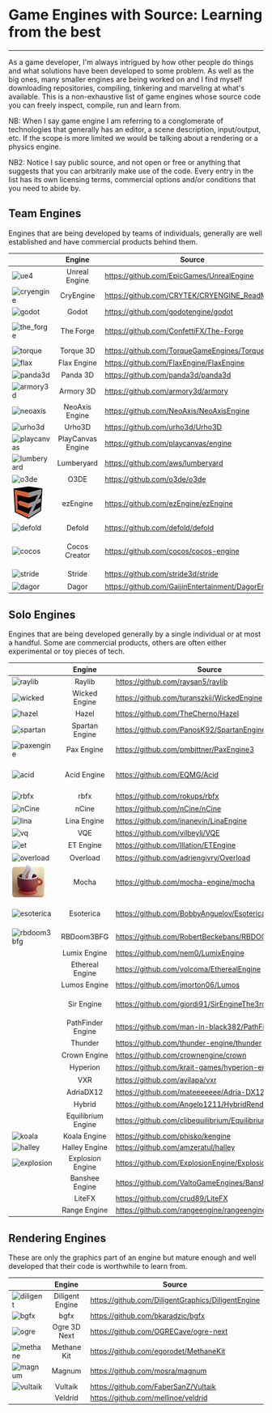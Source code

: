 # Game Engines with Source: Learning from the best
-----------------------------------

As a game developer, I'm always intrigued by how other people do things and what solutions have been developed to some problem. As well as the big ones, many smaller engines are being worked on and I find myself downloading repositories, compiling, tinkering and marveling at what's available. This is a non-exhaustive list of game engines whose source code you can freely inspect, compile, run and learn from.

NB: When I say game engine I am referring to a conglomerate of technologies that generally has an editor, a scene description, input/output, etc. If the scope is more limited we would be talking about a rendering or a physics engine.

NB2: Notice I say public source, and not open or free or anything that suggests that you can arbitrarily make use of the code. Every entry in the list has its own licensing terms, commercial options and/or conditions that you need to abide by.

## Team Engines
Engines that are being developed by teams of individuals, generally are well established and have commercial products behind them.

|| Engine | Source | Screenshot |
| --- | :---: | --- | --- |
|![ue4](logos/ue4_64px.png)| Unreal Engine | https://github.com/EpicGames/UnrealEngine |<img src="https://i.ytimg.com/vi/mUfuqDEXGGs/maxresdefault.jpg" width="300"/>|
|![cryengine](logos/cryengine_64px.png)| CryEngine | https://github.com/CRYTEK/CRYENGINE_ReadMe |<img src="https://steamcdn-a.akamaihd.net/steam/apps/220980/ss_8e87d76adb029c0454823e73279f70de20432777.600x338.jpg" width="300"/>|
|![godot](logos/godot_64px.png)| Godot | https://github.com/godotengine/godot |<img src="https://user-images.githubusercontent.com/180032/54845242-2d1cff00-4cd9-11e9-87af-434063628126.png" width="300"/>|
|![the_forge](logos/the_forge_64px.png)| The Forge | https://github.com/ConfettiFX/The-Forge |<img src="https://github.com/ConfettiFX/The-Forge/raw/master/Screenshots/UT%2015a/vrs_original1.png" width="300"/>|
|![torque](logos/torque_64px.png)| Torque 3D | https://github.com/TorqueGameEngines/Torque3D |<img src="https://torque3d.readthedocs.io/en/latest/_images/WorldEditorIntroImage.jpg" width="300"/>|
|![flax](logos/flax_64px.png)| Flax Engine | https://github.com/FlaxEngine/FlaxEngine |<img src="https://docs.flaxengine.com/manual/editor/media/title.jpg" width="300"/>|
|![panda3d](logos/panda3d_64px.png)| Panda 3D | https://github.com/panda3d/panda3d |<img src="https://www.panda3d.org/wp-content/uploads/2018/12/403.png" width="300"/>|
|![armory3d](logos/armory3d_64px.png)| Armory 3D | https://github.com/armory3d/armory |<img src="https://raw.githubusercontent.com/armory3d/armory_wiki_images/master/getting_started/playground/5.jpg" width="300"/>|
|![neoaxis](logos/neoaxis_64px.png)| NeoAxis Engine | https://github.com/NeoAxis/NeoAxisEngine |<img src="https://www.neoaxis.com/images/2020_8/NeoAxisEngine_2020_8.png" width="300"/>|
|![urho3d](logos/urho3d_64px.png)| Urho3D | https://github.com/urho3d/Urho3D |<img src="https://download.tuxfamily.org/sdtraces/BottinHTML/Bottin_T-Z_files/732a3f1974407430d36ebe3a713bf91e.png" width="300"/>|
|![playcanvas](logos/playcanvas_64px.png)| PlayCanvas Engine | https://github.com/playcanvas/engine | <img src="https://upload.wikimedia.org/wikipedia/commons/4/48/PlayCanvas_Editor_Screenshot_-_Jan_2016.jpg" width="300"/> |
|![lumberyard](logos/lumberyard_64px.png)| Lumberyard | https://github.com/aws/lumberyard | <img src="https://d2908q01vomqb2.cloudfront.net/91032ad7bbcb6cf72875e8e8207dcfba80173f7c/2021/01/21/LY127-1024x556.png" width="300"/> |
|![o3de](logos/o3de_64px.png)| O3DE | https://github.com/o3de/o3de | <img src="https://d2908q01vomqb2.cloudfront.net/91032ad7bbcb6cf72875e8e8207dcfba80173f7c/2021/07/01/O3DE-002.jpg" width="300"/> |
|![ez](logos/ezengine_64px.png)| ezEngine | https://github.com/ezEngine/ezEngine | <img src="https://camo.githubusercontent.com/de9ee5dd4bedee4ce011317d2b4baaa17189cf7b60bee9493aadec8d207738e7/68747470733a2f2f657a656e67696e652e6e65742f70616765732f73616d706c65732f6d656469612f73686f77636173652d312e6a7067" width="300" /> |
|![defold](logos/defold_64px.png)| Defold | https://github.com/defold/defold | <img src="https://forum.defold.com/uploads/default/optimized/3X/5/b/5b6de6ac4a4445278bb372a5873e6f5da3976e1a_2_690x373.jpeg" width="300" /> |
|![cocos](logos/cocos_64px.png)| Cocos Creator | https://github.com/cocos/cocos-engine | <img src="https://github.com/cocos/cocos-engine/blob/develop/ui.png" width="300" /> |
|![stride](logos/stride3d_64px.png)| Stride | https://github.com/stride3d/stride | <img src="https://camo.githubusercontent.com/04a3691cf04c94e9dedd9d5ad4a4cc662fc4d17319cf284469a1e16c32865767/68747470733a2f2f73747269646533642e6e65742f696d616765732f65787465726e616c2f7363726970742d656469746f722e706e67" width="300" /> |
|![dagor](logos/dagor_64px.png)| Dagor | https://github.com/GaijinEntertainment/DagorEngine | <img src="https://pbs.twimg.com/media/DWaia30WsAA0cph.jpg" width="300" /> |

## Solo Engines
Engines that are being developed generally by a single individual or at most a handful. Some are commercial products, others are often either experimental or toy pieces of tech.

|| Engine | Source | Screenshot |
| --- | :---: | --- | --- |
|![raylib](logos/raylib_64px.png)| Raylib | https://github.com/raysan5/raylib |<img src="https://raw.githubusercontent.com/raysan5/raylib/master/examples/models/models_first_person_maze.png" width="300"/>|
|![wicked](logos/wicked_64px.png)| Wicked Engine | https://github.com/turanszkij/WickedEngine | <img src="https://i.ytimg.com/vi/OO6lZM4OU_Y/maxresdefault.jpg" width="300"/>|
|![hazel](logos/hazel_64px.png)| Hazel | https://github.com/TheCherno/Hazel |<img src="https://hazelengine.com/images/Hazel-2023.2-Screenshot_huda087e3f95812a96d2373c8ea820d639_197486_753x548_resize_q90_h2_box.webp" width="300"/>|
|![spartan](logos/spartan_64px.png)| Spartan Engine | https://github.com/PanosK92/SpartanEngine |<img src="https://raw.githubusercontent.com/PanosK92/SpartanEngine/master/.github/images/world_forest.png" width="300"/>|
|![paxengine](logos/paxengine_64px.png)| Pax Engine | https://github.com/pmbittner/PaxEngine3 | <img src="https://github.com/pmbittner/PaxEngine3/raw/master/res/screenshots/tiled.PNG" width="300"/>|
|![acid](logos/acid_64px.png)|Acid Engine | https://github.com/EQMG/Acid | <img src="https://github.com/EQMG/Acid/raw/master/Documents/Screenshot3.png" width="300"/> |
|![rbfx](logos/rbfx_64px.png)| rbfx | https://github.com/rokups/rbfx | <img src="https://user-images.githubusercontent.com/19151258/49943614-09376980-fef1-11e8-88fe-8c26fcf30a59.jpg" width="300"/> |
|![nCine](logos/ncine_64px.png)| nCine | https://github.com/nCine/nCine | <img src="https://jugilus.github.io/Jugimap-ParallaxScrolling/jugimap_s6_w1300.jpg" width="300"/> |
|![lina](logos/lina_64px.png)| Lina Engine | https://github.com/inanevin/LinaEngine | <img src="https://github.com/inanevin/LinaEngine/raw/master/Docs/Images/lina_ss.png" width="300"/> |
|![vq](logos/vq_64px.png)| VQE | https://github.com/vilbeyli/VQE |<img src="https://user-images.githubusercontent.com/700032/208126596-1e85472a-3889-4bbb-9829-9a4aa4059be5.png" width="300"/>|
|![et](logos/et_64px.png)| ET Engine | https://github.com/Illation/ETEngine | <img src="https://github.com/Illation/ETEngine/raw/master/screenshots/Editor.jpg" width="300"/> |
|![overload](logos/overload_64px.png)| Overload | https://github.com/adriengivry/Overload | <img src="https://user-images.githubusercontent.com/33324216/94352908-fd228a80-0038-11eb-849a-c076bde4c7c6.PNG" width="300"/> |
|![mocha](logos/mocha_64px.png)| Mocha | https://github.com/mocha-engine/mocha | <img src="https://user-images.githubusercontent.com/12881812/210655312-1e0d25a1-e4bf-49d9-943b-f88f932f7e08.png" width="300"/> |
|![esoterica](logos/esoterica_64px.png)| Esoterica | https://github.com/BobbyAnguelov/Esoterica | <img src="https://github.com/BobbyAnguelov/Esoterica/blob/main/Docs/EE_Editor.png" width="300"/> |
|![rbdoom3bfg](logos/rbdoom3bfg_64px.png)| RBDoom3BFG | https://github.com/RobertBeckebans/RBDOOM-3-BFG | <img src="https://camo.githubusercontent.com/785784ae093a208d15eed76477b80dcad32c788812fb6e487e744471e6fde607/68747470733a2f2f692e696d6775722e636f6d2f705452303664482e706e67" width="300"/> |
|| Lumix Engine | https://github.com/nem0/LumixEngine |<img src="https://raw.githubusercontent.com/wiki/nem0/LumixEngine/files/features/editor.jpg" width="300"/>|
|| Ethereal Engine | https://github.com/volcoma/EtherealEngine |<img src="https://user-images.githubusercontent.com/1499411/29488400-f43a5960-8512-11e7-923e-86a0c204da31.png" width="300"/>|
|| Lumos Engine | https://github.com/jmorton06/Lumos |<img src="https://github.com/jmorton06/Lumos/raw/main/Resources/Screenshot0424-2.png" width="300"/>|
|| Sir Engine | https://github.com/giordi91/SirEngineThe3rd | <img src="https://github.com/giordi91/SirEngineThe3rd/raw/develop/docs/images/09_editor.png" width="300"/> |
|| PathFinder Engine | https://github.com/man-in-black382/PathFinder | <img src="https://camo.githubusercontent.com/78c6e458fbff9d2a8f39583b5fd023852ec249f87db8be93b6e42ec2e14078dc/68747470733a2f2f696d6775722e636f6d2f6957774d334f422e706e67" width="300"/> |
|| Thunder | https://github.com/thunder-engine/thunder | <img src="https://raw.githubusercontent.com/thunder-engine/thunder/master/doc/media/ScreenShot01.png" width="300"/> |
|| Crown Engine | https://github.com/crownengine/crown | <img src="https://raw.githubusercontent.com/dbartolini/crown/master/docs/shots/level-editor.png" width="300"/> |
|| Hyperion | https://github.com/krait-games/hyperion-engine | <img src="https://github.com/krait-games/hyperion-engine/blob/master/screenshots/screenshot1-ogl.PNG" width="300"/> |
|| VXR | https://github.com/avilapa/vxr | <img src="https://github.com/avilapa/vxr/blob/media/06-Procedural.png" width="300"/> |
|| AdriaDX12 | https://github.com/mateeeeeee/Adria-DX12 | <img src="https://raw.githubusercontent.com/mateeeeeee/Adria-DX12/master/Adria/Saved/Screenshots/editor.png" width="300"/> |
|| Hybrid | https://github.com/Angelo1211/HybridRenderingEngine | <img src="https://user-images.githubusercontent.com/11263073/49331372-01e09980-f59c-11e8-93af-c706c0571fb4.PNG" width="300"/> |
|| Equilibrium Engine | https://github.com/clibequilibrium/EquilibriumEngine | <img src="https://github.com/clibequilibrium/EquilibriumEngine/raw/master/docs/room.png" width="300"/> |
|![koala](logos/koala_64px.png)| Koala Engine | https://github.com/phisko/kengine ||
|![halley](logos/halley_64px.png)| Halley Engine | https://github.com/amzeratul/halley ||
|![explosion](logos/explosion_64px.png)| Explosion Engine | https://github.com/ExplosionEngine/Explosion ||
|| Banshee Engine | https://github.com/ValtoGameEngines/Banshee-Engine ||
|| LiteFX | https://github.com/crud89/LiteFX | |
|| Range Engine |https://github.com/rangeengine/rangeengine.github.io | <img src="https://github.com/rangeengine/rangeengine.github.io">

## Rendering Engines
These are only the graphics part of an engine but mature enough and well developed that their code is worthwhile to learn from.

|| Engine | Source |
| --- | :---: | --- |
|![diligent](https://github.com/redorav/public_source_engines/blob/master/logos/diligent_64px.png)| Diligent Engine | https://github.com/DiligentGraphics/DiligentEngine |
|![bgfx](https://github.com/redorav/public_source_engines/blob/master/logos/bgfx_64px.png)| bgfx| https://github.com/bkaradzic/bgfx |
|![ogre](https://github.com/redorav/public_source_engines/blob/master/logos/ogre_64px.png)| Ogre 3D Next | https://github.com/OGRECave/ogre-next |
|![methane](https://github.com/redorav/public_source_engines/blob/master/logos/methane_64px.png)| Methane Kit | https://github.com/egorodet/MethaneKit |
|![magnum](https://github.com/redorav/public_source_engines/blob/master/logos/magnum_64px.png)| Magnum | https://github.com/mosra/magnum |
|![vultaik](https://github.com/redorav/public_source_engines/blob/master/logos/vultaik_64px.png)| Vultaik | https://github.com/FaberSanZ/Vultaik |
|| Veldrid | https://github.com/mellinoe/veldrid |
